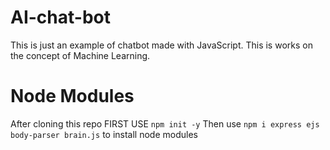 # AI-chat-bot
This is just an example of chatbot made with JavaScript. This is works on the concept of Machine Learning.

# Node Modules
After cloning this repo
FIRST USE `npm init -y`
Then use `npm i express ejs body-parser brain.js` to install node modules

